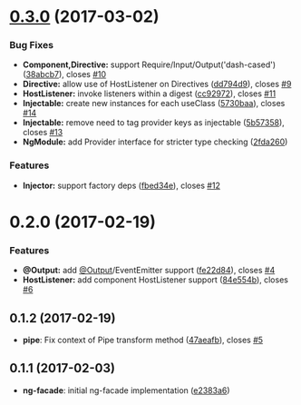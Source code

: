 <a name="0.3.0"></a>
# [0.3.0](https://github.com/jbedard/ng-facade/compare/38abcb7...v0.3.0) (2017-03-02)


### Bug Fixes

* **Component,Directive:** support Require/Input/Output('dash-cased') ([38abcb7](https://github.com/jbedard/ng-facade/commit/38abcb7)), closes [#10](https://github.com/jbedard/ng-facade/issues/10)
* **Directive:** allow use of HostListener on Directives ([dd794d9](https://github.com/jbedard/ng-facade/commit/dd794d9)), closes [#9](https://github.com/jbedard/ng-facade/issues/9)
* **HostListener:** invoke listeners within a digest ([cc92972](https://github.com/jbedard/ng-facade/commit/cc92972)), closes [#11](https://github.com/jbedard/ng-facade/issues/11)
* **Injectable:** create new instances for each useClass ([5730baa](https://github.com/jbedard/ng-facade/commit/5730baa)), closes [#14](https://github.com/jbedard/ng-facade/issues/14)
* **Injectable:** remove need to tag provider keys as injectable ([5b57358](https://github.com/jbedard/ng-facade/commit/5b57358)), closes [#13](https://github.com/jbedard/ng-facade/issues/13)
* **NgModule:** add Provider interface for stricter type checking ([2fda260](https://github.com/jbedard/ng-facade/commit/2fda260))


### Features

* **Injector:** support factory deps ([fbed34e](https://github.com/jbedard/ng-facade/commit/fbed34e)), closes [#12](https://github.com/jbedard/ng-facade/issues/12)



<a name="0.2.0"></a>
# 0.2.0 (2017-02-19)


### Features

* **@Output:** add [@Output](https://github.com/Output)/EventEmitter support ([fe22d84](https://github.com/jbedard/ng-facade/commit/fe22d84)), closes [#4](https://github.com/jbedard/ng-facade/issues/4)
* **HostListener:** add component HostListener support ([84e554b](https://github.com/jbedard/ng-facade/commit/84e554b)), closes [#6](https://github.com/jbedard/ng-facade/issues/6)



<a name="0.1.2"></a>
## 0.1.2 (2017-02-19)

* **pipe**: Fix context of Pipe transform method ([47aeafb](https://github.com/jbedard/ng-facade/commit/47aeafb)), closes [#5](https://github.com/jbedard/ng-facade/issues/5)



<a name="0.1.1"></a>
## 0.1.1 (2017-02-03)

* **ng-facade**: initial ng-facade implementation ([e2383a6](https://github.com/jbedard/ng-facade/commit/e2383a6))